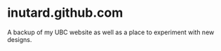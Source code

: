 inutard.github.com
==================

A backup of my UBC website as well as a place to experiment with new designs.